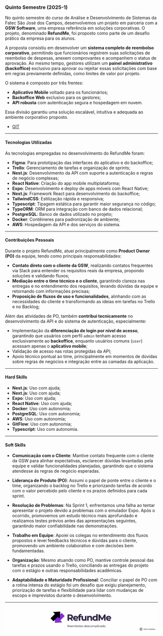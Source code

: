 ### Quinto Semestre (2025-1)

No quinto semestre do curso de Análise e Desenvolvimento de Sistemas da Fatec São José dos Campos, desenvolvemos um projeto em parceria com a **GSW Software**, uma empresa referência em soluções corporativas. O projeto, denominado **RefundMe**, foi proposto como parte de um desafio prático da empresa para os alunos.

A proposta consistiu em desenvolver um **sistema completo de reembolso corporativo**, permitindo que funcionários registrem suas solicitações de reembolso de despesas, anexem comprovantes e acompanhem o status de aprovação. Ao mesmo tempo, gestores utilizam um **painel administrativo (backoffice)** exclusivo para aprovar ou rejeitar essas solicitações com base em regras previamente definidas, como limites de valor por projeto.

O sistema é composto por três frentes:

* **Aplicativo Mobile** voltado para os funcionários;
* **Backoffice Web** exclusivo para os gestores;
* **API robusta** com autenticação segura e hospedagem em nuvem.

Essa divisão garantiu uma solução escalável, intuitiva e adequada ao ambiente corporativo proposto.

* [GIT](https://github.com/C0demain/refundme)

---

#### Tecnologias Utilizadas

As tecnologias empregadas no desenvolvimento do RefundMe foram:

* **Figma**: Para prototipação das interfaces do aplicativo e do backoffice;
* **Trello**: Gerenciamento de tarefas e organização de sprints;
* **Nest.js**: Desenvolvimento da API com suporte a autenticação e regras de negócio complexas;
* **React Native**: Criação do app mobile multiplataforma;
* **Expo**: Desenvolvimento e deploy de apps móveis com React Native;
* **Next.js**: Framework React para desenvolvimento do backoffice;
* **TailwindCSS**: Estilização rápida e responsiva;
* **Typescript**: Tipagem estática para garantir maior segurança no código;
* **TypeORM**: ORM para integração com banco de dados relacional;
* **PostgreSQL**: Banco de dados utilizado no projeto;
* **Docker**: Contêineres para padronização de ambiente;
* **AWS**: Hospedagem da API e dos serviços do sistema.

---

#### Contribuições Pessoais

Durante o projeto RefundMe, atuei principalmente como **Product Owner (PO)** da equipe, tendo como principais responsabilidades:

* **Contato direto com o cliente da GSW**, realizando contatos frequentes via Slack para entender os requisitos reais da empresa, propondo soluções e validando fluxos;
* **Mediação entre o time técnico e o cliente**, garantindo clareza nas entregas e no entendimento dos requisitos, levando dúvidas da equipe e retornando com informações precisas;
* **Proposição de fluxos de uso e funcionalidades**, alinhando com as necessidades do cliente e transformando as ideias em tarefas no Trello e no Backlog;

Além das atividades de PO, também **contribuí tecnicamente** no desenvolvimento da API e do sistema de autenticação, especialmente:

* Implementação da **diferenciação de login por nível de acesso**, garantindo que usuários com perfil `admin` tenham acesso exclusivamente ao **backoffice**, enquanto usuários comuns (`user`) acessam apenas o **aplicativo mobile**;
* Validação de acesso nas rotas protegidas da API;
* Apoio técnico pontual ao time, principalmente em momentos de dúvidas sobre regras de negócios e integração entre as camadas da aplicação.

---

#### Hard Skills

* **Nest.js**: Uso com ajuda;
* **Next.js**: Uso com ajuda;
* **Expo**: Uso com ajuda;
* **React Native**: Uso com ajuda;
* **Docker**: Uso com autonomia;
* **PostgreSQL**: Uso com autonomia;
* **AWS**: Uso com autonomia;
* **GitFlow**: Uso com autonomia;
* **Typescript**: Uso com autonomia.

---

#### Soft Skills

* **Comunicação com o Cliente**: Mantive contato frequente com o cliente da GSW para alinhar expectativas, esclarecer dúvidas levantadas pela equipe e validar funcionalidades planejadas, garantindo que o sistema atendesse às regras de negócio esperadas.

* **Liderança de Produto (PO)**: Assumi o papel de ponte entre o cliente e o time, organizando o backlog no Trello e priorizando tarefas de acordo com o valor percebido pelo cliente e os prazos definidos para cada sprint.

* **Resolução de Problemas**: Na Sprint 1, enfrentamos uma falha ao tentar apresentar o projeto devido a problemas com o emulador Expo. Após o ocorrido, promovemos um estudo técnico mais aprofundado e realizamos testes prévios antes das apresentações seguintes, garantindo maior confiabilidade nas demonstrações.

* **Trabalho em Equipe**: Apoiei os colegas no entendimento dos fluxos propostos e levei feedbacks técnicos e dúvidas para o cliente, promovendo um ambiente colaborativo e com decisões bem fundamentadas.

* **Organização**: Mesmo atuando como PO, mantive controle pessoal das tarefas e prazos usando o Trello, conciliando as entregas do projeto com o estágio e outras responsabilidades acadêmicas.

* **Adaptabilidade e Maturidade Profissional**: Conciliar o papel de PO com a rotina intensa do estágio foi um desafio que exigiu planejamento, priorização de tarefas e flexibilidade para lidar com mudanças de escopo e imprevistos durante o desenvolvimento.


---

<div align="center">
  <img src="./Imagens/banner-refundme.png" alt="RefundMe Banner" />
</div> 


